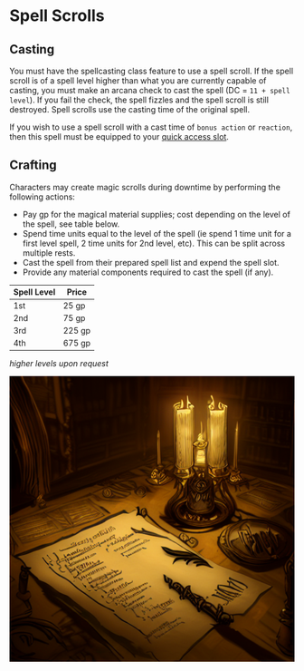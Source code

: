 # Spell Scrolls

## Casting

You must have the spellcasting class feature to use a spell scroll.
If the spell scroll is of a spell level higher than what you are currently capable of casting, you must make an arcana check to cast the spell (DC = `11 + spell level`).
If you fail the check, the spell fizzles and the spell scroll is still destroyed. Spell scrolls use the casting time of the original spell.

If you wish to use a spell scroll with a cast time of `bonus action` or `reaction`, then this spell must be equipped to your [quick access slot](../Combat_Rules/Extra_Bonus_Action_Options#quick-access-slot).

## Crafting

Characters may create magic scrolls during downtime by performing the following actions:

- Pay gp for the magical material supplies; cost depending on the level of the spell, see table below.
- Spend time units equal to the level of the spell (ie spend 1 time unit for a first level spell, 2 time units for 2nd level, etc). This can be split across multiple rests.
- Cast the spell from their prepared spell list and expend the spell slot.
- Provide any material components required to cast the spell (if any).

| Spell Level | Price  |
| ----------- | ------ |
| 1st         | 25 gp  |
| 2nd         | 75 gp  |
| 3rd         | 225 gp |
| 4th         | 675 gp |

_higher levels upon request_

![scroll being written](scrolls.png)
